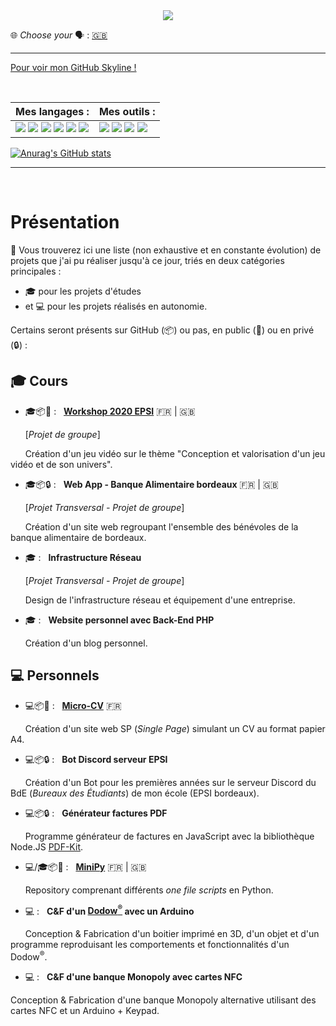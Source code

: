 <center>
<img src="https://capsule-render.vercel.app/api?type=wave&color=timeAuto&height=300&section=header&text=Bienvenue%20sur%20mon%20GitHub%20&#128075;&fontSize=40&animation=twinkling">
</center>

&#127760; _Choose your_ &#128483; : [&#127468;&#127463;](./READMEEN.md)

---

[Pour voir mon GitHub Skyline !](https://skyline.github.com/l-clem/2021)

<br>

<!-- https://medium.com/javascript-in-plain-english/how-to-make-custom-language-badges-for-your-profile-using-shields-io-d2aeaf016b6b -->

Mes langages : | Mes outils :
-------------- | -------------
![](https://img.shields.io/badge/-HTML5-E34F26?logo=HTML5&logoColor=white&style=flat-square) ![](https://img.shields.io/badge/-CSS3-1572B6?logo=CSS3&logoColor=white&style=flat-square) ![](https://img.shields.io/badge/-JavaScript-F7DF1E?logo=JavaScript&logoColor=white&style=flat-square) ![](https://img.shields.io/badge/-PHP-777BB4?logo=PHP&logoColor=white&style=flat-square) ![](https://img.shields.io/badge/-Python-3776AB?logo=python&logoColor=white&style=flat-square) ![](https://img.shields.io/badge/-C-A8B9CC?logo=C&logoColor=black&style=flat-square) | ![](https://img.shields.io/badge/-Git-F05032?logo=git&logoColor=white&style=flat-square) ![](https://img.shields.io/badge/-GitHub-181717?logo=GitHub&logoColor=white&style=flat-square) ![](https://img.shields.io/badge/-Visual%20Studio%20Code-007ACC?logo=Visual-Studio-Code&logoColor=white&style=flat-square) ![](https://img.shields.io/badge/-Microsoft%20SQL%20Server-CC2927?logo=Microsoft-SQL-Server&logoColor=white&style=flat-square)

[![Anurag's GitHub stats](https://github-readme-stats.vercel.app/api?username=l-clem&count_private=true&show_icons=true&locale=fr)](https://github.com/anuraghazra/github-readme-stats)

---

<br>

# Présentation 

🔭 Vous trouverez ici une liste (non exhaustive et en constante évolution) de projets que j'ai pu réaliser jusqu'à ce jour, triés en deux catégories principales : 
- 🎓 pour les projets d'études 
- et 💻 pour les projets réalisés en autonomie. 

Certains seront présents sur GitHub (📦) ou pas, en public (📂) ou en privé (🔒) :

## 🎓 Cours

- 🎓📦📂 : &nbsp; **[Workshop 2020 EPSI](https://github.com/L-Clem/Workshop-2020-EPSI_B1-groupe-10)** &#127467;&#127479; | &#127468;&#127463;

&nbsp;&nbsp;&nbsp;&nbsp;&nbsp; [*Projet de groupe*]

&nbsp;&nbsp;&nbsp;&nbsp;&nbsp; Création d'un jeu vidéo sur le thème "Conception et valorisation d'un jeu vidéo et de son univers".
<br>

- 🎓📦🔒 : &nbsp; **Web App - Banque Alimentaire bordeaux** &#127467;&#127479; | &#127468;&#127463; 

&nbsp;&nbsp;&nbsp;&nbsp;&nbsp; [*Projet Transversal - Projet de groupe*] 

&nbsp;&nbsp;&nbsp;&nbsp;&nbsp; Création d'un site web regroupant l'ensemble des bénévoles de la banque alimentaire de bordeaux.
<br>

- 🎓 : &nbsp; **Infrastructure Réseau**  

&nbsp;&nbsp;&nbsp;&nbsp;&nbsp; [*Projet Transversal - Projet de groupe*] 

&nbsp;&nbsp;&nbsp;&nbsp;&nbsp; Design de l'infrastructure réseau et équipement d'une entreprise.
<br>

- 🎓 : &nbsp; **Website personnel avec Back-End PHP**

&nbsp;&nbsp;&nbsp;&nbsp;&nbsp; Création d'un blog personnel.
<br>

## 💻 Personnels

- 💻📦📂 : &nbsp; [**Micro-CV**](https://github.com/L-Clem/cv) &#127467;&#127479;

&nbsp;&nbsp;&nbsp;&nbsp;&nbsp; Création d'un site web SP (*Single Page*) simulant un CV au format papier A4.
<br>

- 💻📦🔒 : &nbsp; **Bot Discord serveur EPSI**

&nbsp;&nbsp;&nbsp;&nbsp;&nbsp; Création d'un Bot pour les premières années sur le serveur Discord du BdE (*Bureaux des Étudiants*) de mon école (EPSI bordeaux).
<br>

- 💻📦🔒 : &nbsp; **Générateur factures PDF**

&nbsp;&nbsp;&nbsp;&nbsp;&nbsp; Programme générateur de factures en JavaScript avec la bibliothèque Node.JS [PDF-Kit](https://pdfkit.org/).
<br>

- 💻/🎓📦📂 : &nbsp; [**MiniPy**](https://github.com/L-Clem/MiniPy) &#127467;&#127479; | &#127468;&#127463;

&nbsp;&nbsp;&nbsp;&nbsp;&nbsp; Repository comprenant différents *one file scripts* en Python.
<br>

- 💻 : &nbsp; **C&F d'un [Dodow<sup>&reg;</sup>](https://www.mydodow.com/dodow/fr-fr/home) avec un Arduino**

&nbsp;&nbsp;&nbsp;&nbsp;&nbsp; Conception & Fabrication d'un boitier imprimé en 3D, d'un objet et d'un programme reproduisant les comportements et fonctionnalités d'un Dodow<sup>&reg;</sup>.
<br> 

- 💻 : &nbsp; **C&F d'une banque Monopoly avec cartes NFC**

Conception & Fabrication d'une banque Monopoly alternative utilisant des cartes NFC et un Arduino + Keypad.
